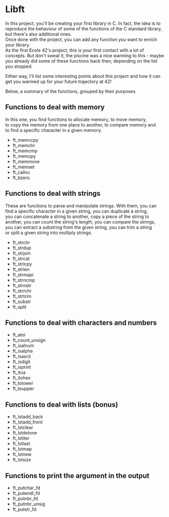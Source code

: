# Libft

In this project, you'll be creating your first library in C. In fact, the idea is to reproduce the behaviour of some of the functions of the C standard library, but there's also additional ones.  
Once done with the project, you can add any function you want to enrich your library.  
As the first Ecole 42's project, this is your first contact with a lot of concepts. But don't sweat it, the piscine was a nice warming to this - maybe you already did some of these functions back then, depending on the list you stopped.  

Either way, I'll list some interesting points about this project and how it can get you warmed up for your future trajectory at 42!  


Below, a summary of the functions, grouped by their purposes.  

## Functions to deal with memory  
In this one, you find functions to allocate memory, to move memory,  
to copy the memory from one place to another, to compare memory and  
to find a specific character in a given memory.  
- ft_memccpy  
- ft_memchr  
- ft_memcmp  
- ft_memcpy  
- ft_memmove  
- ft_memset  
- ft_calloc  
- ft_bzero  

## Functions to deal with strings  
These are functions to parse and manipulate strings. With them, you can  
find a specific character in a given string, you can duplicate a string,  
you can concatenate a string to another, copy a piece of the string to  
another, you can count the string's length, you can compare the strings,  
you can extract a substring from the given string, you can trim a string  
or split a given string into multiply strings.  
- ft_strchr  
- ft_strdup  
- ft_strjoin  
- ft_strcat  
- ft_strlcpy  
- ft_strlen  
- ft_strmapi  
- ft_strncmp  
- ft_strnstr  
- ft_strrchr  
- ft_strtrim  
- ft_substr  
- ft_split  

## Functions to deal with characters and numbers  
- ft_atoi  
- ft_count_unsign  
- ft_isalnum  
- ft_isalpha  
- ft_isascii  
- ft_isdigit  
- ft_isprint  
- ft_itoa  
- ft_itohex  
- ft_tolower  
- ft_toupper  

## Functions to deal with lists (bonus)  
- ft_lstadd_back  
- ft_lstadd_front  
- ft_lstclear  
- ft_lstdelone  
- ft_lstiter  
- ft_lstlast  
- ft_lstmap  
- ft_lstnew  
- ft_lstsize  

## Functions to print the argument in the output  
- ft_putchar_fd  
- ft_putendl_fd  
- ft_putnbr_fd  
- ft_putnbr_unsig  
- ft_putstr_fd  

